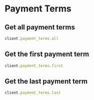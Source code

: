# Payment Terms

## Get all payment terms

```ruby
client.payment_terms.all
```

## Get the first payment term

```ruby
client.payment_terms.first
```

## Get the last payment term

```ruby
client.payment_terms.last
```
